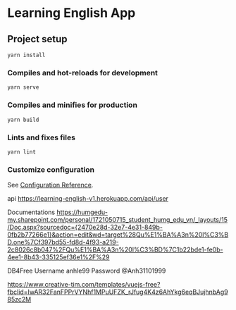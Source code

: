 # Learning English App

## Project setup
```
yarn install
```

### Compiles and hot-reloads for development
```
yarn serve
```

### Compiles and minifies for production
```
yarn build
```

### Lints and fixes files
```
yarn lint
```

### Customize configuration
See [Configuration Reference](https://cli.vuejs.org/config/).

api https://learning-english-v1.herokuapp.com/api/user

Documentations https://humgedu-my.sharepoint.com/personal/1721050715_student_humg_edu_vn/_layouts/15/Doc.aspx?sourcedoc={2470e28d-32e7-4e31-849b-0fb2b77266e1}&action=edit&wd=target%28Qu%E1%BA%A3n%20l%C3%BD.one%7Cf397bd55-fd8d-4f93-a219-2c8026c8b047%2FQu%E1%BA%A3n%20l%C3%BD%7C1b22bde1-fe0b-4ee1-8b43-335125ef36e1%2F%29

DB4Free
Username anhle99
Password @Anh31101999

https://www.creative-tim.com/templates/vuejs-free?fbclid=IwAR32FanFPPrVYNhf1MPuUFZK_rJfug4K4z6AhYkg6eqBJujhnbAg985zc2M

